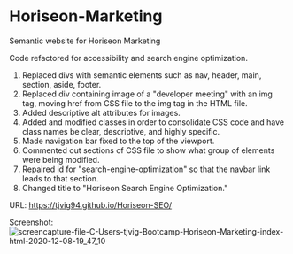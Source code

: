 # Horiseon-Marketing
Semantic website for Horiseon Marketing

Code refactored for accessibility and search engine optimization.

1. Replaced divs with semantic elements such as nav, header, main, section, aside, footer.
2. Replaced div containing image of a "developer meeting" with an img tag, moving href from CSS file to the img tag in the HTML file.
3. Added descriptive alt attributes for images.
4. Added and modified classes in order to consolidate CSS code and have class names be clear, descriptive, and highly specific.
5. Made navigation bar fixed to the top of the viewport.
6. Commented out sections of CSS file to show what group of elements were being modified.
7. Repaired id for "search-engine-optimization" so that the navbar link leads to that section. 
8. Changed title to "Horiseon Search Engine Optimization."

URL: https://tjvig94.github.io/Horiseon-SEO/

Screenshot: ![screencapture-file-C-Users-tjvig-Bootcamp-Horiseon-Marketing-index-html-2020-12-08-19_47_10](https://user-images.githubusercontent.com/69410700/101559043-35760b80-398e-11eb-8660-52f07c428811.png)